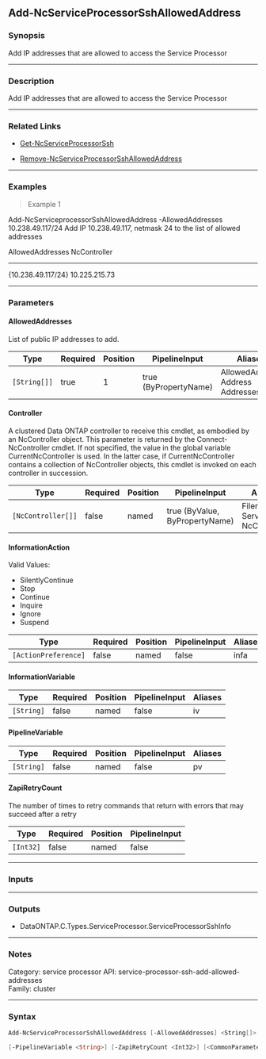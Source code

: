 Add-NcServiceProcessorSshAllowedAddress
---------------------------------------

### Synopsis
Add IP addresses that are allowed to access the Service  Processor

---

### Description

Add IP addresses that are allowed to access the Service  Processor

---

### Related Links
* [Get-NcServiceProcessorSsh](Get-NcServiceProcessorSsh)

* [Remove-NcServiceProcessorSshAllowedAddress](Remove-NcServiceProcessorSshAllowedAddress)

---

### Examples
> Example 1

Add-NcServiceprocessorSshAllowedAddress -AllowedAddresses 10.238.49.117/24
Add IP 10.238.49.117, netmask 24 to the list of allowed addresses

AllowedAddresses                                            NcController                                               
----------------                                            ------------                                               
{10.238.49.117/24}                                          10.225.215.73

---

### Parameters
#### **AllowedAddresses**
List of public IP addresses to add.

|Type        |Required|Position|PipelineInput        |Aliases                                 |
|------------|--------|--------|---------------------|----------------------------------------|
|`[String[]]`|true    |1       |true (ByPropertyName)|AllowedAddress<br/>Address<br/>Addresses|

#### **Controller**
A clustered Data ONTAP controller to receive this cmdlet, as embodied by an NcController object.  This parameter is returned by the Connect-NcController cmdlet.  If not specified, the value in the global variable CurrentNcController is used.  In the latter case, if CurrentNcController contains a collection of NcController objects, this cmdlet is invoked on each controller in succession.

|Type              |Required|Position|PipelineInput                 |Aliases                          |
|------------------|--------|--------|------------------------------|---------------------------------|
|`[NcController[]]`|false   |named   |true (ByValue, ByPropertyName)|Filer<br/>Server<br/>NcController|

#### **InformationAction**

Valid Values:

* SilentlyContinue
* Stop
* Continue
* Inquire
* Ignore
* Suspend

|Type                |Required|Position|PipelineInput|Aliases|
|--------------------|--------|--------|-------------|-------|
|`[ActionPreference]`|false   |named   |false        |infa   |

#### **InformationVariable**

|Type      |Required|Position|PipelineInput|Aliases|
|----------|--------|--------|-------------|-------|
|`[String]`|false   |named   |false        |iv     |

#### **PipelineVariable**

|Type      |Required|Position|PipelineInput|Aliases|
|----------|--------|--------|-------------|-------|
|`[String]`|false   |named   |false        |pv     |

#### **ZapiRetryCount**
The number of times to retry commands that return with errors that may succeed after a retry

|Type     |Required|Position|PipelineInput|
|---------|--------|--------|-------------|
|`[Int32]`|false   |named   |false        |

---

### Inputs

---

### Outputs
* DataONTAP.C.Types.ServiceProcessor.ServiceProcessorSshInfo

---

### Notes
Category: service processor
API: service-processor-ssh-add-allowed-addresses  
Family: cluster

---

### Syntax
```PowerShell
Add-NcServiceProcessorSshAllowedAddress [-AllowedAddresses] <String[]> [-Controller <NcController[]>] [-InformationAction <ActionPreference>] [-InformationVariable <String>] 
```
```PowerShell
[-PipelineVariable <String>] [-ZapiRetryCount <Int32>] [<CommonParameters>]
```
